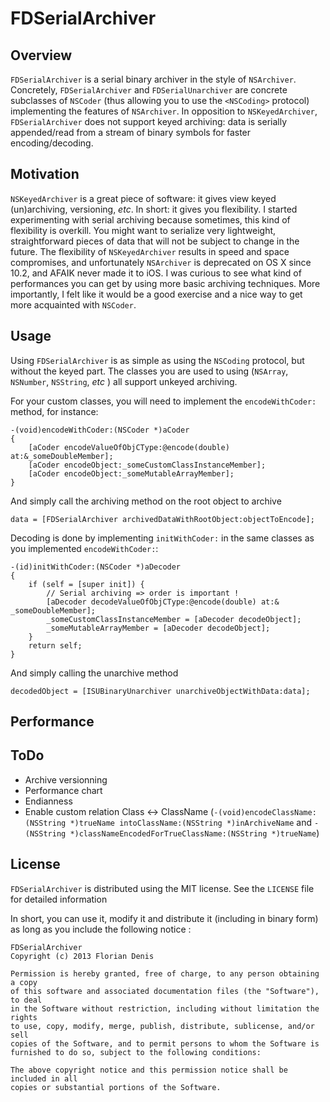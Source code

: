 # FDSerialArchiver

## Overview

`FDSerialArchiver` is a serial binary archiver in the style of `NSArchiver`. 
Concretely, `FDSerialArchiver` and `FDSerialUnarchiver` are concrete subclasses of `NSCoder` (thus allowing you to use the `<NSCoding>` protocol) implementing the features of `NSArchiver`.
In opposition to `NSKeyedArchiver`, `FDSerialArchiver` does not support keyed archiving: data is serially appended/read from a stream of binary symbols for faster encoding/decoding.

## Motivation

`NSKeyedArchiver` is a great piece of software: it gives view keyed (un)archiving, versioning, *etc*. In short: it gives you flexibility. 
I started experimenting with serial archiving because sometimes, this kind of flexibility is overkill. You might want to serialize very lightweight, straightforward pieces of data that will not be subject to change in the future. The flexibility of `NSKeyedArchiver` results in speed and space compromises, and unfortunately `NSArchiver` is deprecated on OS X since 10.2, and AFAIK never made it to iOS. I was curious to see what kind of performances you can get by using more basic archiving techniques.
More importantly, I felt like it would be a good exercise and a nice way to get more acquainted with `NSCoder`. 

## Usage

Using `FDSerialArchiver` is as simple as using the `NSCoding` protocol, but without the keyed part.
The classes you are used to using (`NSArray`, `NSNumber`, `NSString`, *etc* ) all support unkeyed archiving.

For your custom classes, you will need to implement the `encodeWithCoder:` method, for instance: 

    -(void)encodeWithCoder:(NSCoder *)aCoder
    {
        [aCoder encodeValueOfObjCType:@encode(double) at:&_someDoubleMember];
        [aCoder encodeObject:_someCustomClassInstanceMember];
        [aCoder encodeObject:_someMutableArrayMember];
    }
    
And simply call the archiving method on the root object to archive

    data = [FDSerialArchiver archivedDataWithRootObject:objectToEncode];
    
    
Decoding is done by implementing `initWithCoder:` in the same classes as you implemented `encodeWithCoder:`:

    -(id)initWithCoder:(NSCoder *)aDecoder
    {
        if (self = [super init]) {
            // Serial archiving => order is important !
            [aDecoder decodeValueOfObjCType:@encode(double) at:& _someDoubleMember];
            _someCustomClassInstanceMember = [aDecoder decodeObject];
            _someMutableArrayMember = [aDecoder decodeObject]; 
        }
        return self;
    }

And simply calling the unarchive method

    decodedObject = [ISUBinaryUnarchiver unarchiveObjectWithData:data];

## Performance

## ToDo
 
 - Archive versionning
 - Performance chart
 - Endianness
 - Enable custom relation Class <-> ClassName (`-(void)encodeClassName:(NSString *)trueName intoClassName:(NSString *)inArchiveName` and `- (NSString *)classNameEncodedForTrueClassName:(NSString *)trueName`)
   
## License

`FDSerialArchiver` is distributed using the MIT license. See the `LICENSE` file for detailed information

In short, you can use it, modify it and distribute it (including in binary form) as long as you include the following notice :


    FDSerialArchiver
    Copyright (c) 2013 Florian Denis
    
    Permission is hereby granted, free of charge, to any person obtaining a copy
    of this software and associated documentation files (the "Software"), to deal
    in the Software without restriction, including without limitation the rights
    to use, copy, modify, merge, publish, distribute, sublicense, and/or sell
    copies of the Software, and to permit persons to whom the Software is
    furnished to do so, subject to the following conditions:
    
    The above copyright notice and this permission notice shall be included in all
    copies or substantial portions of the Software.

